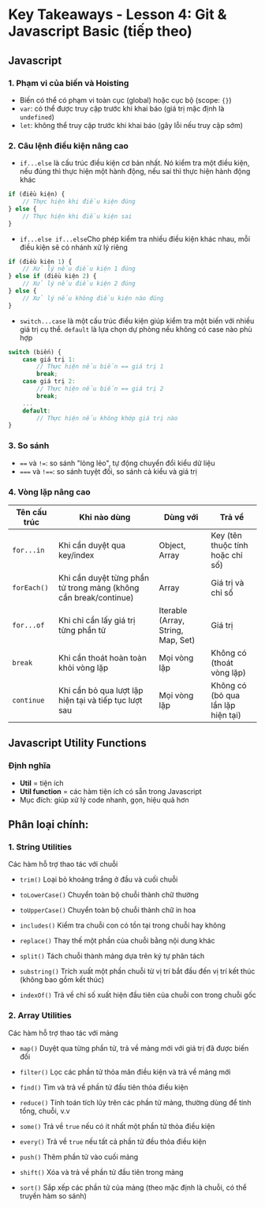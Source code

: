 # Key Takeaways - Lesson 4: Git & Javascript Basic (tiếp theo)

## Javascript

### 1. Phạm vi của biến và Hoisting
- Biến có thể có phạm vi toàn cục (global) hoặc cục bộ (scope: `{}`)
- `var`: có thể được truy cập trước khi khai báo (giá trị mặc định là `undefined`)
- `let`: không thể truy cập trước khi khai báo (gây lỗi nếu truy cập sớm)

### 2. Câu lệnh điều kiện nâng cao
- `if...else` là cấu trúc điều kiện cơ bản nhất. Nó kiểm tra một điều kiện, nếu đúng thì thực hiện một hành động, nếu sai thì thực hiện hành động khác

```javascript
if (điều kiện) {
    // Thực hiện khi điều kiện đúng
} else {
    // Thực hiện khi điều kiện sai
}
```

- `if...else if...else`Cho phép kiểm tra nhiều điều kiện khác nhau, mỗi điều kiện sẽ có nhánh xử lý riêng
```javascript
if (điều kiện 1) {
    // Xử lý nếu điều kiện 1 đúng
} else if (điều kiện 2) {
    // Xử lý nếu điều kiện 2 đúng
} else {
    // Xử lý nếu không điều kiện nào đúng
}
```

- `switch...case` là một cấu trúc điều kiện giúp kiểm tra một biến với nhiều giá trị cụ thể. `default` là lựa chọn dự phòng nếu không có case nào phù hợp

```javascript
switch (biến) {
    case giá trị 1:
        // Thực hiện nếu biến == giá trị 1
        break;
    case giá trị 2:
        // Thực hiện nếu biến == giá trị 2
        break;
    ...
    default:
        // Thực hiện nếu không khớp giá trị nào
}
```

### 3. So sánh
- `==` và `!=`: so sánh "lỏng lẻo", tự động chuyển đổi kiểu dữ liệu
- `===` và `!==`: so sánh tuyệt đối, so sánh cả kiểu và giá trị

### 4. Vòng lặp nâng cao

| Tên cấu trúc   | Khi nào dùng                                           | Dùng với                           | Trả về                                |
|----------------|--------------------------------------------------------|------------------------------------|----------------------------------------|
| `for...in`     | Khi cần duyệt qua key/index                           | Object, Array                      | Key (tên thuộc tính hoặc chỉ số)       |
| `forEach()`    | Khi cần duyệt từng phần tử trong mảng (không cần break/continue) | Array                    | Giá trị và chỉ số                      |
| `for...of`     | Khi chỉ cần lấy giá trị từng phần tử                  | Iterable (Array, String, Map, Set) | Giá trị                                |
| `break`        | Khi cần thoát hoàn toàn khỏi vòng lặp                 | Mọi vòng lặp                       | Không có (thoát vòng lặp)              |
| `continue`     | Khi cần bỏ qua lượt lặp hiện tại và tiếp tục lượt sau | Mọi vòng lặp                       | Không có (bỏ qua lần lặp hiện tại)     |


## Javascript Utility Functions

### Định nghĩa

- **Util** = tiện ích
- **Util function** = các hàm tiện ích có sẵn trong Javascript
- Mục đích: giúp xử lý code nhanh, gọn, hiệu quả hơn

## Phân loại chính:

### 1. String Utilities

Các hàm hỗ trợ thao tác với chuỗi 

- `trim()` Loại bỏ khoảng trắng ở đầu và cuối chuỗi

- `toLowerCase()` Chuyển toàn bộ chuỗi thành chữ thường

- `toUpperCase()` Chuyển toàn bộ chuỗi thành chữ in hoa

- `includes()` Kiểm tra chuỗi con có tồn tại trong chuỗi hay không

- `replace()` Thay thế một phần của chuỗi bằng nội dung khác

- `split()` Tách chuỗi thành mảng dựa trên ký tự phân tách

- `substring()` Trích xuất một phần chuỗi từ vị trí bắt đầu đến vị trí kết thúc (không bao gồm kết thúc)

- `indexOf()` Trả về chỉ số xuất hiện đầu tiên của chuỗi con trong chuỗi gốc


### 2. Array Utilities

Các hàm hỗ trợ thao tác với mảng

- `map()` Duyệt qua từng phần tử, trả về mảng mới với giá trị đã được biến đổi

- `filter()` Lọc các phần tử thỏa mãn điều kiện và trả về mảng mới

- `find()` Tìm và trả về phần tử đầu tiên thỏa điều kiện

- `reduce()` Tính toán tích lũy trên các phần tử mảng, thường dùng để tính tổng, chuỗi, v.v

- `some()` Trả về `true` nếu có ít nhất một phần tử thỏa điều kiện

- `every()` Trả về `true` nếu tất cả phần tử đều thỏa điều kiện

- `push()` Thêm phần tử vào cuối mảng

- `shift()` Xóa và trả về phần tử đầu tiên trong mảng

- `sort()` Sắp xếp các phần tử của mảng (theo mặc định là chuỗi, có thể truyền hàm so sánh)
